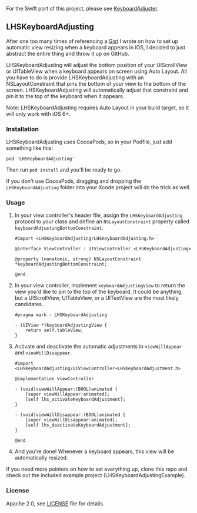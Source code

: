 For the Swift port of this project, please see [KeyboardAdjuster](https://github.com/lionheart/KeyboardAdjuster).

LHSKeyboardAdjusting
--------------------

After one too many times of referencing a [Gist](https://gist.github.com/dlo/8572874) I wrote on how to set up automatic view resizing when a keyboard appears in iOS, I decided to just abstract the entire thing and throw it up on GitHub.

LHSKeyboardAdjusting will adjust the bottom position of your UIScrollView or UITableView when a keyboard appears on screen using Auto Layout. All you have to do is provide LHSKeyboardAdjusting with an NSLayoutConstraint that pins the bottom of your view to the bottom of the screen. LHSKeyboardAdjusting will automatically adjust that constraint and pin it to the top of the keyboard when it appears.

Note: LHSKeyboardAdjusting requires Auto Layout in your build target, so it will only work with iOS 6+.

### Installation

LHSKeyboardAdjusting uses CocoaPods, so in your Podfile, just add something like this:

    pod 'LHSKeyboardAdjusting'

Then run `pod install` and you'll be ready to go.

If you don't use CocoaPods, dragging and dropping the `LHSKeyboardAdjusting` folder into your Xcode project will do the trick as well.

### Usage

1. In your view controller's header file, assign the `LHSKeyboardAdjusting` protocol to your class and define an `NSLayoutConstraint` property called `keyboardAdjustingBottomConstraint`.

   ```objc
   #import <LHSKeyboardAdjusting/LHSKeyboardAdjusting.h>

   @interface ViewController : UIViewController <LHSKeyboardAdjusting>

   @property (nonatomic, strong) NSLayoutConstraint *keyboardAdjustingBottomConstraint;

   @end
   ```

2. In your view controller, implement `keyboardAdjustingView` to return the view you'd like to pin to the top of the keyboard. It could be anything, but a UIScrollView, UITableView, or a UITextView are the most likely candidates.

   ```objc
   #pragma mark - LHSKeyboardAdjusting

   - (UIView *)keyboardAdjustingView {
       return self.tableView;
   }
   ```

   <!--
   Define the other constraints for this view (top, left, and right) just as you would normally. E.g.,

   ```objc
   - (void)viewDidLoad {
       [super viewDidLoad];

       [self.tableView.leftAnchor constraintEqualToAnchor:self.view.leftAnchor].active = YES;
       [self.tableView.topAnchor constraintEqualToAnchor:self.view.topAnchor].active = YES;
       [self.tableView.rightAnchor constraintEqualToAnchor:self.view.rightAnchor].active = YES;
   }
   ```
   -->

3. Activate and deactivate the automatic adjustments in `viewWillAppear` and `viewWillDisappear`.

   ```objc
   #import <LHSKeyboardAdjusting/UIViewController+LHSKeyboardAdjustment.h>

   @implementation ViewController

   - (void)viewWillAppear:(BOOL)animated {
       [super viewWillAppear:animated];
       [self lhs_activateKeyboardAdjustment];
   }

   - (void)viewWillDisappear:(BOOL)animated {
       [super viewWillDisappear:animated];
       [self lhs_deactivateKeyboardAdjustment];
   }

   @end
   ```

3. And you're done! Whenever a keyboard appears, this view will be automatically resized.

If you need more pointers on how to set everything up, clone this repo and check out the included example project (LHSKeyboardAdjustingExample).

### License

Apache 2.0, see [LICENSE](LICENSE) file for details.
